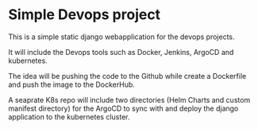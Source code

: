 # Simple Devops project


This is a simple static django webapplication for the devops projects.

It will include the Devops tools such as Docker, Jenkins, ArgoCD and kubernetes.

The idea will be pushing the code to the Github while create a Dockerfile and push the image to the DockerHub.

A seaprate K8s repo will include two directories (Helm Charts and custom manifest directory) for the ArgoCD to sync with and deploy the django application to the kubernetes cluster.
